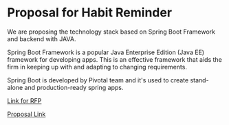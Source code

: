 # Proposal for Habit Reminder

We are proposing the technology stack based on Spring Boot Framework and backend with JAVA.

Spring Boot Framework is a popular Java Enterprise Edition (Java EE) framework for developing apps. This is an effective framework that aids the firm in keeping up with and adapting to changing requirements.

Spring Boot is developed by Pivotal team and it's used to create stand-alone and production-ready spring apps.

[Link for RFP](https://github.com/NaveenTanuku/HabitRemainder/blob/main/rfp.md)

[Proposal Link](https://github.com/srisathyamamidala/proposal/blob/main/Proposal.md)
